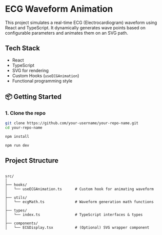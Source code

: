 # ECG Waveform Animation

This project simulates a real-time ECG (Electrocardiogram) waveform using React and TypeScript. It dynamically generates wave points based on configurable parameters and animates them on an SVG path.

## Tech Stack
- React
- TypeScript
- SVG for rendering
- Custom Hooks (`useECGAnimation`)
- Functional programming style

## 📦 Getting Started

### 1. Clone the repo

```bash
git clone https://github.com/your-username/your-repo-name.git
cd your-repo-name

npm install

npm run dev

```

## Project Structure

```

src/
│
├── hooks/
│   └── useECGAnimation.ts      # Custom hook for animating waveform
│
├── utils/
│   └── ecgMath.ts              # Waveform generation math functions
│
├── types/
│   └── index.ts                # TypeScript interfaces & types
│
├── components/
│   └── ECGDisplay.tsx          # (Optional) SVG wrapper component

```
